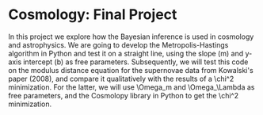 # Cosmology: Final Project
In this project we explore how the Bayesian inference is used in cosmology and astrophysics. We are going to develop the Metropolis-Hastings algorithm in Python and test it on a straight line, using the slope (m) and y-axis intercept (b) as free parameters. Subsequently, we will test this code on the modulus distance equation for the supernovae data from Kowalski's paper (2008), and compare it qualitatively with the results of a \chi^2 minimization. For the latter, we will use \Omega_m and \Omega_\Lambda as free parameters, and the Cosmolopy library in Python to get the \chi^2 minimization.
